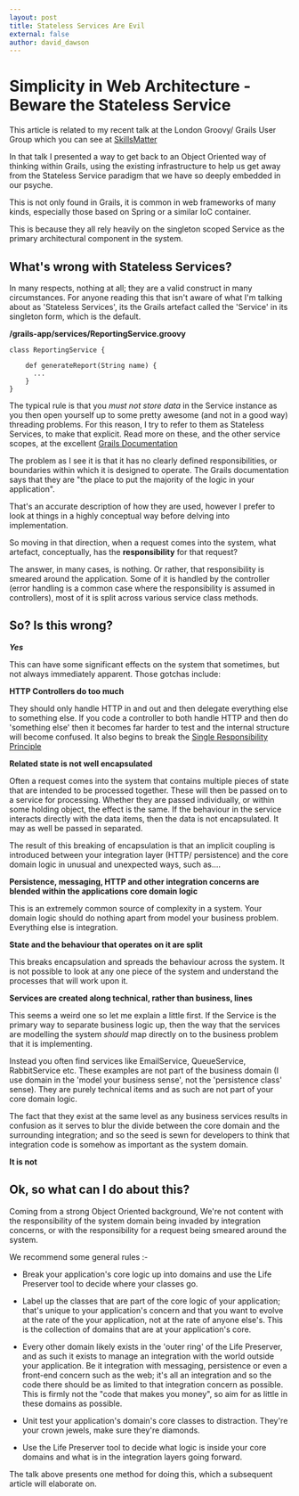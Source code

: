 ```yaml
---
layout: post
title: Stateless Services Are Evil
external: false
author: david_dawson
---
```


Simplicity in Web Architecture - Beware the Stateless Service
=========================================================

This article is related to my recent talk at the London Groovy/ Grails User Group which you can see at [SkillsMatter](http://skillsmatter.com/podcast/groovy-grails/all-hail-the-command-object-are-stateless-services-the-only-way)

In that talk I presented a way to get back to an Object Oriented way of thinking within Grails, using the existing infrastructure to help us get away from the Stateless Service paradigm that we have so deeply embedded in our psyche.

This is not only found in Grails, it is common in web frameworks of many kinds, especially those based on Spring or a similar IoC container.

This is because they all rely heavily on the singleton scoped Service as the primary architectural component in the system.

What's wrong with Stateless Services?
----------------------------

In many respects, nothing at all; they are a valid construct in many circumstances. For anyone reading this that isn't aware of what I'm talking about as 'Stateless Services', its the Grails artefact called the 'Service'  in its singleton form, which is the default.

**/grails-app/services/ReportingService.groovy**

    class ReportingService {

        def generateReport(String name) {
          ...
        }
    }

The typical rule is that you *must not store data* in the Service instance as you then open yourself up to some pretty awesome (and not in a good way) threading problems.  For this reason, I try to refer to them as Stateless Services, to make that explicit.
Read more on these, and the other service scopes, at the excellent [Grails Documentation](http://grails.org/doc/latest/guide/services.html)

The problem as I see it is that it has no clearly defined responsibilities, or boundaries within which it is designed to operate.  The Grails documentation says that they are "the place to put the majority of the logic in your application".

That's an accurate description of how they are used, however I prefer to look at things in a highly conceptual way before delving into implementation.

So moving in that direction, when a request comes into the system, what artefact, conceptually, has the **responsibility** for that request?

The answer, in many cases, is nothing.  Or rather, that responsibility is smeared around the application.  Some of it is handled by the controller (error handling is a common case where the responsibility is assumed in controllers), most of it is split across various service class methods.

So?  Is this wrong?
-------------------

***Yes***

This can have some significant effects on the system that sometimes, but not always immediately apparent. Those gotchas include:

**HTTP Controllers do too much**

They should only handle HTTP in and out and then delegate everything else to something else.  If you code a controller to both handle HTTP and then do 'something else' then it becomes far harder to test and the internal structure will become confused. It also begins to break the [Single Responsibility Principle](http://codebetter.com/karlseguin/2008/12/05/get-solid-single-responsibility-principle/)

**Related state is not well encapsulated**

Often a request comes into the system that contains multiple pieces of state that are intended to be processed together.  These will then be passed on to a service for processing.   Whether they are passed individually, or within some holding object, the effect is the same.  If the behaviour in the service interacts directly with the data items, then the data is not encapsulated.  It may as well be passed in separated.

The result of this breaking of encapsulation is that an implicit coupling is introduced between your integration layer (HTTP/ persistence) and the core domain logic in unusual and unexpected ways, such as....

**Persistence, messaging, HTTP and other integration concerns are blended within the applications core domain logic**

This is an extremely common source of complexity in a system.  Your domain logic should do nothing apart from model your business problem.  Everything else is integration.

**State and the behaviour that operates on it are split**

This breaks encapsulation and spreads the behaviour across the system.
It is not possible to look at any one piece of the system and understand the processes that will work upon it.

**Services are created along technical, rather than business, lines**

This seems a weird one so let me explain a little first.  If the Service is the primary way to separate business logic up, then the way that the services are modelling the system *should* map directly on to the business problem that it is implementing.

Instead you often find services like EmailService, QueueService, RabbitService etc.  These examples are not part of the business domain (I use domain in the 'model your business sense', not the 'persistence class' sense).  They are purely technical items and as such are not part of your core domain logic.

The fact that they exist at the same level as any business services results in confusion as it serves to blur the divide between the core domain and the surrounding integration; and so the seed is sewn for developers to think that integration code is somehow as important as the system domain.

**It is not**


Ok, so what can I do about this?
--------------------------------

Coming from a strong Object Oriented background, We're not content with the responsibility of the system domain being invaded by integration concerns, or with the responsibility for a request being smeared around the system.

We recommend some general rules :-

* Break your application's core logic up into domains and use the Life Preserver tool to decide where your classes go.

* Label up the classes that are part of the core logic of your application; that's unique to your application's concern and that you want to evolve at the rate of the your application, not at the rate of anyone else's. This is the collection of domains that are at your application's core.

* Every other domain likely exists in the 'outer ring' of the Life Preserver, and as such it exists to manage an integration with the world outside your application. Be it integration with messaging, persistence or even a front-end concern such as the web; it's all an integration and so the code there should be as limited to that integration concern as possible. This is firmly not the "code that makes you money", so aim for as little in these domains as possible.

* Unit test your application's domain's core classes to distraction. They're your crown jewels, make sure they're diamonds.

* Use the Life Preserver tool to decide what logic is inside your core domains and what is in the integration layers going forward.

The talk above presents one method for doing this, which a subsequent article will elaborate on. 
